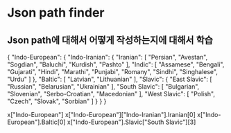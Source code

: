 # Json path finder

## Json path에 대해서 어떻게 작성하는지에 대해서 학습 
{
  "Indo-European": {
    "Indo-Iranian": {
      "Iranian": [
        "Persian",
        "Avestan",
        "Sogdian",
        "Baluchi",
        "Kurdish",
        "Pashto"
      ],
      "Indic": [
        "Assamese",
        "Bengali",
        "Gujarati",
        "Hindi",
        "Marathi",
        "Punjabi",
        "Romany",
        "Sindhi",
        "Singhalese",
        "Urdu"
      ]
    },
    "Baltic": [
      "Latvian",
      "Lithuanian"
    ],
    "Slavic": {
      "East Slavic": [
        "Russian",
        "Belarusian",
        "Ukrainian"
      ],
      "South Slavic": [
        "Bulgarian",
        "Slovenian",
        "Serbo-Croatian",
        "Macedonian"
      ],
      "West Slavic": [
        "Polish",
        "Czech",
        "Slovak",
        "Sorbian"
      ]
    }
  }
}


x["Indo-European"]
x["Indo-European"]["Indo-Iranian"].Iranian[0]
x["Indo-European"].Baltic[0]
x["Indo-European"].Slavic["South Slavic"][3]
